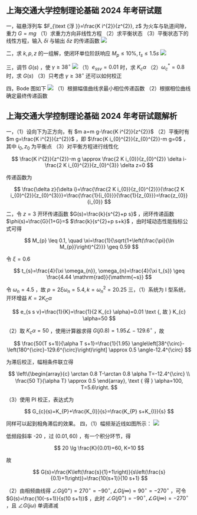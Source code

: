 ## 上海交通大学控制理论基础 2024 年考研试题

一，磁悬浮列车 $F_{\text {浮 }}=\frac{K i^{2}}{z^{2}}, z$ 为火车与轨道间隙，重力 $G=m g$
（1）求重力方向非线性方程
（2）求平衡状态
（3）平衡状态下的线性方程，输入 $\delta i$ 与输出 $\delta z$ 的传递函数
![](https://cdn.mathpix.com/cropped/2025_03_07_a8f3659159c02a71b3e2g-1.jpg?height=509&width=504&top_left_y=842&top_left_x=776)

二，求 $k, p, z$ 的一组解，使闭环单位阶跃响应 $M_{p} \leq 10 \%, t_{s} \leq 1.5 s$
![](https://cdn.mathpix.com/cropped/2025_03_07_a8f3659159c02a71b3e2g-1.jpg?height=310&width=1312&top_left_y=1644&top_left_x=355)

三，调节 $G(s)$ ，使 $\gamma \geq 38^{\circ}$
![](https://cdn.mathpix.com/cropped/2025_03_07_a8f3659159c02a71b3e2g-1.jpg?height=332&width=1463&top_left_y=2230&top_left_x=294)
（1）$e_{s s v}=0.01$ 时，求 $K_{c} \alpha$
（2）$\omega_{c}^{*}=0.8$ 时，求 $G(s)$
（3）只考虑 $\gamma \geq 38^{\circ}$ 还可以如何校正

四，Bode 图如下
![](https://cdn.mathpix.com/cropped/2025_03_07_a8f3659159c02a71b3e2g-2.jpg?height=889&width=1420&top_left_y=732&top_left_x=318)
（1）根据幅值曲线求最小相位传递函数
（2）根据相位曲线确定最终传递函数

## 上海交通大学控制理论基础 2024 年考研试题解析

一，（1）设向下为正方向，有 $m a=m g-\frac{K i^{2}}{z^{2}}$
（2）平衡时有 $m g=\frac{K i^{2}}{z^{2}}$ ，即 $\frac{K i_{0}^{2}}{z_{0}^{2}}-m g=0$ ，其中 $i_{0}, z_{0}$ 为平衡点
（3）对平衡方程进行线性化

$$
\frac{K i^{2}}{z^{2}}-m g \approx \frac{2 K i_{0}}{z_{0}^{2}} \delta i-\frac{2 K i_{0}^{2}}{z_{0}^{3}} \delta z=0
$$

传递函数为

$$
\frac{\delta z}{\delta i}=\frac{\frac{2 K i_{0}}{z_{0}^{2}}}{\frac{2 K i_{0}^{2}}{z_{0}^{3}}}=\frac{\frac{1}{i_{0}}}{\frac{1}{z_{0}}}=\frac{z_{0}}{i_{0}}
$$

二，令 $z=3$ 开环传递函数 $G(s)=\frac{k}{s^{2}+p s}$ ，闭环传递函数 $\phi(s)=\frac{G}{1+G}=$ $\frac{k}{s^{2}+p s+k}$ ，由时域动态性能指标公式可得

$$
M_{p} \leq 0.1, \quad \xi=\frac{1}{\sqrt{1+\left(\frac{\pi}{\ln M_{p}}\right)^{2}}} \geq 0.59
$$

令 $\xi=0.6$

$$
t_{s}=\frac{4}{\xi \omega_{n}}, \omega_{n}=\frac{4}{\xi t_{s}} \geq \frac{4.44 \mathrm{rad}}{\mathrm{~s}}
$$

令 $\omega_{n}=4.5$ ，故 $p=2 \xi \omega_{n}=5.4, k=\omega_{n}^{2}=20.25$
三，（1）系统为 I 型系统，开环增益 $K=2 K_{C} \alpha$

$$
e_{s s v}=\frac{1}{K}=\frac{1}{2 K_{c} \alpha}=0.01 \text {, 故 } K_{c} \alpha=50
$$

（2）取 $K_{c} \alpha=50$ ，使用计算器求得 $G(j 0.8)=1.95 \angle-129.6^{\circ}$ ，故

$$
\frac{50(T s+1)}{\alpha T s+1}=\frac{1}{1.95} \angle\left[38^{\circ}-\left(180^{\circ}-129.6^{\circ}\right)\right] \approx 0.5 \angle-12.4^{\circ}
$$

为滞后校正，幅相条件联立得

$$
\left\{\begin{array}{c}
\arctan 0.8 T-\arctan 0.8 \alpha T=-12.4^{\circ} \\
\frac{50 T}{\alpha T} \approx 0.5
\end{array}, \text { 得 } \alpha=100, T=5.6\right.
$$

（3）使用 PI 校正，表达式为

$$
G_{c}(s)=K_{P}+\frac{K_{I}}{s}=\frac{K_{P} s+K_{I}}{s}
$$

同样可以起到相角滞后的效果。
四，（1）幅频渐近线如图所示：
![](https://cdn.mathpix.com/cropped/2025_03_07_a8f3659159c02a71b3e2g-4.jpg?height=481&width=1448&top_left_y=1390&top_left_x=304)

低频段斜率 -20 ，过 $(0.01,60)$ ，有一个积分环节，得

$$
20 \lg \frac{K}{0.01}=60, K=10
$$

故

$$
G(s)=\frac{K\left(\frac{s}{1}+1\right)}{s\left(\frac{s}{0.1}+1\right)}=\frac{10(s+1)}{10 s+1}
$$

（2）由相频曲线得 $\angle G\left(j 0^{+}\right)=270^{\circ}=-90^{\circ}, \angle G(j \infty)=90^{\circ}=-270^{\circ}$ ，可令 $G(s)=\frac{10(-s+1)}{s(10 s+1)}$ ，此时 $\angle G\left(j 0^{+}\right)=-90^{\circ}, \angle G(j \infty)=-270^{\circ}$ ，且 $\angle G(j \omega)$ 单调递减

